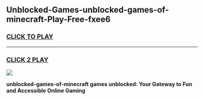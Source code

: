 
## Unblocked-Games-unblocked-games-of-minecraft-Play-Free-fxee6
<h3>
<a href="https://premium76.site?title=unblocked-games-of-minecraft&ref=20M">CLICK TO PLAY</a></h3>
<hr>

<h3>
<a href="https://premium76.site?title=unblocked-games-of-minecraft&ref=20M">CLICK 2 PLAY</a>
  
</h3>

<a href="https://premium76.site?title=unblocked-games-of-minecraft&ref=19M"><img src="https://clearcache.store/games.png"></a>


**unblocked-games-of-minecraft games unblocked: Your Gateway to Fun and Accessible Online Gaming**
